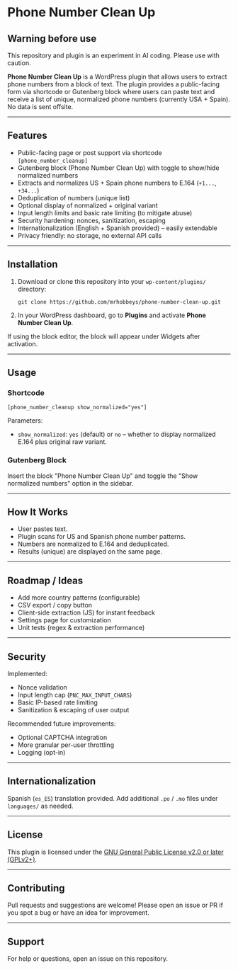 # Phone Number Clean Up

## Warning before use

This repository and plugin is an experiment in AI coding. Please use with caution.

**Phone Number Clean Up** is a WordPress plugin that allows users to extract phone numbers from a block of text. The plugin provides a public-facing form via shortcode or Gutenberg block where users can paste text and receive a list of unique, normalized phone numbers (currently USA + Spain). No data is sent offsite.

---

## Features

- Public-facing page or post support via shortcode `[phone_number_cleanup]`
- Gutenberg block (Phone Number Clean Up) with toggle to show/hide normalized numbers
- Extracts and normalizes US + Spain phone numbers to E.164 (`+1...`, `+34...`)
- Deduplication of numbers (unique list)
- Optional display of normalized + original variant
- Input length limits and basic rate limiting (to mitigate abuse)
- Security hardening: nonces, sanitization, escaping
- Internationalization (English + Spanish provided) – easily extendable
- Privacy friendly: no storage, no external API calls

---

## Installation

1. Download or clone this repository into your `wp-content/plugins/` directory:
   ```
   git clone https://github.com/mrhobbeys/phone-number-clean-up.git
   ```
2. In your WordPress dashboard, go to **Plugins** and activate **Phone Number Clean Up**.

If using the block editor, the block will appear under Widgets after activation.

---

## Usage

### Shortcode
```
[phone_number_cleanup show_normalized="yes"]
```
Parameters:
- `show_normalized`: `yes` (default) or `no` – whether to display normalized E.164 plus original raw variant.

### Gutenberg Block
Insert the block "Phone Number Clean Up" and toggle the "Show normalized numbers" option in the sidebar.

---

## How It Works
- User pastes text.
- Plugin scans for US and Spanish phone number patterns.
- Numbers are normalized to E.164 and deduplicated.
- Results (unique) are displayed on the same page.

---

## Roadmap / Ideas
- Add more country patterns (configurable)
- CSV export / copy button
- Client-side extraction (JS) for instant feedback
- Settings page for customization
- Unit tests (regex & extraction performance)

---

## Security
Implemented:
- Nonce validation
- Input length cap (`PNC_MAX_INPUT_CHARS`)
- Basic IP-based rate limiting
- Sanitization & escaping of user output

Recommended future improvements:
- Optional CAPTCHA integration
- More granular per-user throttling
- Logging (opt-in)

---

## Internationalization
Spanish (`es_ES`) translation provided. Add additional `.po` / `.mo` files under `languages/` as needed.

---

## License
This plugin is licensed under the [GNU General Public License v2.0 or later (GPLv2+)](LICENSE).

---

## Contributing
Pull requests and suggestions are welcome! Please open an issue or PR if you spot a bug or have an idea for improvement.

---

## Support
For help or questions, open an issue on this repository.
